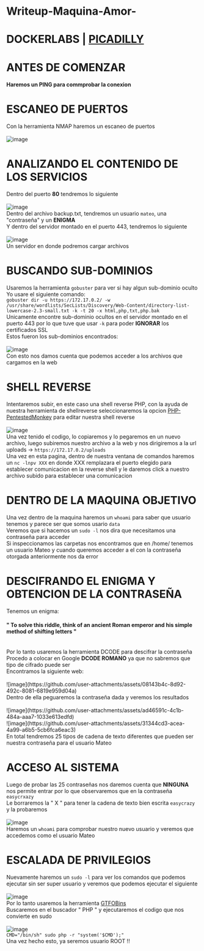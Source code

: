 # Writeup-Maquina-Amor-
# DOCKERLABS | [PICADILLY](https://dockerlabs.es/#/)

# ANTES DE COMENZAR
#### Haremos un PING para commprobar la conexion

# ESCANEO DE PUERTOS
Con la herramienta NMAP haremos un escaneo de puertos
<br>
<br>
![image](https://github.com/user-attachments/assets/5fd1ba33-070a-4889-b8b5-3983c441c015)

# ANALIZANDO EL CONTENIDO DE LOS SERVICIOS
Dentro del puerto <b>80</b> tendremos lo siguiente
<br> <br>
![image](https://github.com/user-attachments/assets/898070b6-803b-469a-9328-2032759d0a11)
<br>
Dentro del archivo backup.txt, tendremos un usuario `mateo`, una "contraseña" y un <b>ENIGMA</b>
<br>
Y dentro del servidor montado en el puerto 443, tendremos lo siguiente
<br> <br>
![image](https://github.com/user-attachments/assets/b98e49b7-d585-4361-badf-709ddc106d84)
<br>
Un servidor en donde podremos cargar archivos

# BUSCANDO SUB-DOMINIOS 
Usaremos la herramienta `gobuster` para ver si hay algun sub-dominio oculto
<br>
Yo usare el siguiente comando: <br>
`gobuster dir -u https://172.17.0.2/ -w /usr/share/wordlists/SecLists/Discovery/Web-Content/directory-list-lowercase-2.3-small.txt -k -t 20 -x html,php,txt,php.bak`
<br>
Unicamente encontre sub-dominio ocultos en el servidor montado en el puerto 443 por lo que tuve que usar `-k` para poder <b>IGNORAR</b> los certificados SSL
<br>
Estos fueron los sub-dominios encontrados: <br>
<br>
![image](https://github.com/user-attachments/assets/fce7c191-0da2-4dd4-b60b-1d02d039f6d2)
<br>
Con esto nos damos cuenta que podemos acceder a los archivos que cargamos en la web

# SHELL REVERSE
Intentaremos subir, en este caso una shell reverse PHP, con la ayuda de nuestra herramienta de shellreverse seleccionaremos la opcion [PHP-PentestedMonkey](https://www.revshells.com/) para editar nuestra shell reverse
<br> <br>
![image](https://github.com/user-attachments/assets/fd335a64-bf64-47b8-9518-4bce3d5feb49)
<br>
Una vez tenido el codigo, lo copiaremos y lo pegaremos en un nuevo archivo, luego subiremos nuestro archivo a la web y nos dirigiremos a la url uploads -> `https://172.17.0.2/uploads`
<br>
Una vez en esta pagina, dentro de nuestra ventana de comandos haremos un `nc -lnpv XXX` en donde XXX remplazara el puerto elegido para establecer comunicacion en la reverse shell y le daremos click a nuestro archivo subido para establecer una comunicacion

# DENTRO DE LA MAQUINA OBJETIVO
Una vez dentro de la maquina haremos un `whoami` para saber que usuario tenemos y parece ser que somos usario `data`
<br>
Veremos que si hacemos un `sudo -l` nos dira que necesitamos una contraseña para acceder
<br>
Si inspeccionamos las carpetas nos encontramos que en /home/ tenemos un usuario Mateo y cuando queremos acceder a el con la contraseña otorgada anteriormente nos da error

# DESCIFRANDO EL ENIGMA Y OBTENCION DE LA CONTRASEÑA
Tenemos un enigma:
<br>
#### " To solve this riddle, think of an ancient Roman emperor and his simple method of shifting letters "
<br>
Por lo tanto usaremos la herramienta DCODE para descifrar la contraseña 
<br>
Procedo a colocar en Google <b>DCODE ROMANO</b> ya que no sabremos que tipo de cifrado puede ser
<br>
Encontramos la siguiente web:
<br> <br>
![image](https://github.com/user-attachments/assets/08143b4c-8d92-492c-8081-6819e959d04a)
<br>
Dentro de ella peguaremos la contraseña dada y veremos los resultados
<br> <br>
![image](https://github.com/user-attachments/assets/ad46591c-4c1b-484a-aaa7-1033e613edfd)
<br>
![image](https://github.com/user-attachments/assets/31344cd3-acea-4a99-a6b5-5cb6fca6eac3)
<br>
En total tendremos 25 tipos de cadena de texto diferentes que pueden ser nuestra contraseña para el usuario Mateo

# ACCESO AL SISTEMA 
Luego de probar las 25 contraseñas nos daremos cuenta que <b>NINGUNA</b> nos permite entrar por lo que observaremos que en la contraseña `easycrxazy` <br>
Le borraremos la " X " para tener la cadena de texto bien escrita `easycrazy` y la probaremos
<br> <br>
![image](https://github.com/user-attachments/assets/9d9f88b9-8c89-429f-96c3-d55ade832d13)
<br>
Haremos un `whoami` para comprobar nuestro nuevo usuario y veremos que accedemos como el usuario Mateo

# ESCALADA DE PRIVILEGIOS
Nuevamente haremos un `sudo -l` para ver los comandos que podemos ejecutar sin ser super usuario y veremos que podemos ejecutar el siguiente
<br> <br>
![image](https://github.com/user-attachments/assets/63acc766-694c-458e-8b96-09313951a669)
<br>
Por lo tanto usaremos la herramienta [GTFOBins](https://gtfobins.github.io)
<br>
Buscaremos en el buscador " PHP " y ejecutaremos el codigo que nos convierte en sudo
<br> <br>
![image](https://github.com/user-attachments/assets/4e2b920c-8647-4524-a68c-1b25c5b363d0)
<br>
`CMD="/bin/sh"
sudo php -r "system('$CMD');"`
<br>
Una vez hecho esto, ya seremos usuario ROOT !!





